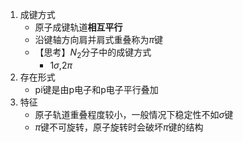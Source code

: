 1. 成键方式
	- 原子成键轨道**相互平行**
	- 沿键轴方向肩并肩式重叠称为$\pi$键
	- 【思考】$N_2$分子中的成键方式
		- 1$\sigma$,2$\pi$
2. 存在形式
	- pi键是由p电子和p电子平行叠加
3. 特征
	- 原子轨道重叠程度较小，一般情况下稳定性不如$\sigma$键
	- $\pi$键不可旋转，原子旋转时会破坏$\pi$键的结构